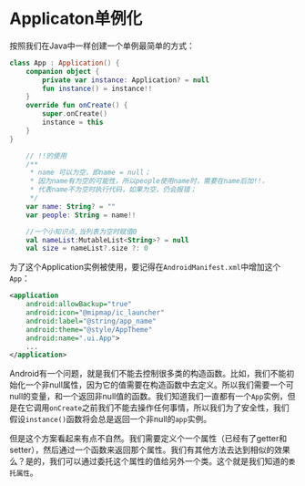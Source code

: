 # Applicaton单例化

按照我们在Java中一样创建一个单例最简单的方式：

```kotlin
class App : Application() {
    companion object {
        private var instance: Application? = null
	    fun instance() = instance!!
    }
    override fun onCreate() {
        super.onCreate()
        instance = this
	}
}
```

```kotlin
	// !!的使用
	/**
     * name 可以为空，即name = null；
     * 因为name有为空的可能性，所以people使用name时，需要在name后加!!，
     * 代表name不为空时执行代码，如果为空，仍会报错；
     */
    var name: String? = ""
    var people: String = name!!

	//一个小知识点,当列表为空时赋值0
    val nameList:MutableList<String>? = null
    val size = nameList?.size ?: 0

```

为了这个Application实例被使用，要记得在`AndroidManifest.xml`中增加这个`App`：

```xml
<application
    android:allowBackup="true"
    android:icon="@mipmap/ic_launcher"
    android:label="@string/app_name"
    android:theme="@style/AppTheme"
    android:name=".ui.App">
    ...
</application>
```

Android有一个问题，就是我们不能去控制很多类的构造函数。比如，我们不能初始化一个非null属性，因为它的值需要在构造函数中去定义。所以我们需要一个可null的变量，和一个返回非null值的函数。我们知道我们一直都有一个`App`实例，但是在它调用`onCreate`之前我们不能去操作任何事情，所以我们为了安全性，我们假设`instance()`函数将会总是返回一个非null的`app`实例。

但是这个方案看起来有点不自然。我们需要定义个一个属性（已经有了getter和setter），然后通过一个函数来返回那个属性。我们有其他方法去达到相似的效果么？是的，我们可以通过委托这个属性的值给另外一个类。这个就是我们知道的`委托属性`。